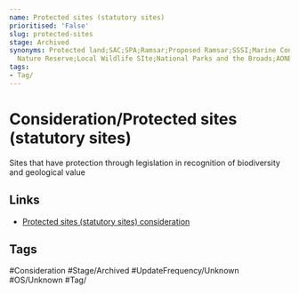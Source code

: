 ```yaml
---
name: Protected sites (statutory sites)
prioritised: 'False'
slug: protected-sites
stage: Archived
synonyms: Protected land;SAC;SPA;Ramsar;Proposed Ramsar;SSSI;Marine Conservation Area;Local
  Nature Reserve;Local Wildlife SIte;National Parks and the Broads;AONB;Heritage Coast
tags:
- Tag/
---
```


# Consideration/Protected sites (statutory sites)

Sites that have protection through legislation in recognition of biodiversity and geological value

## Links

* [Protected sites (statutory sites) consideration](https://design.planning.data.gov.uk/planning-consideration/protected-sites)

## Tags

#Consideration #Stage/Archived #UpdateFrequency/Unknown #OS/Unknown #Tag/